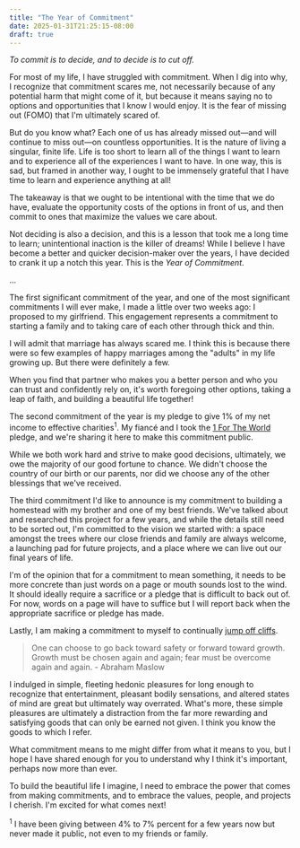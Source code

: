 ```yaml
---
title: "The Year of Commitment"
date: 2025-01-31T21:25:15-08:00
draft: true
---
```


*To commit is to decide, and to decide is to cut off.*

For most of my life, I have struggled with commitment. When I dig into why, I recognize that commitment scares me, not necessarily because of any potential harm that might come of it, but because it means saying no to options and opportunities that I know I would enjoy. It is the fear of missing out (FOMO) that I'm ultimately scared of.

But do you know what? Each one of us has already missed out—and will continue to miss out—on countless opportunities. It is the nature of living a singular, finite life. Life is too short to learn all of the things I want to learn and to experience all of the experiences I want to have. In one way, this is sad, but framed in another way, I ought to be immensely grateful that I have time to learn and experience anything at all!

The takeaway is that we ought to be intentional with the time that we do have, evaluate the opportunity costs of the options in front of us, and then commit to ones that maximize the values we care about.

Not deciding is also a decision, and this is a lesson that took me a long time to learn; unintentional inaction is the killer of dreams! While I believe I have become a better and quicker decision-maker over the years, I have decided to crank it up a notch this year. This is the *Year of Commitment*.

...

The first significant commitment of the year, and one of the most significant commitments I will ever make, I made a little over two weeks ago: I proposed to my girlfriend. This engagement represents a commitment to starting a family and to taking care of each other through thick and thin.

I will admit that marriage has always scared me. I think this is because there were so few examples of happy marriages among the "adults" in my life growing up. But there were definitely a few.

When you find that partner who makes you a better person and who you can trust and confidently rely on, it's worth foregoing other options, taking a leap of faith, and building a beautiful life together!

The second commitment of the year is my pledge to give 1% of my net income to effective charities<sup>1</sup>. My fiancé and I took the [1 For The World](https://1fortheworld.org/) pledge, and we're sharing it here to make this commitment public.

While we both work hard and strive to make good decisions, ultimately, we owe the majority of our good fortune to chance. We didn't choose the country of our birth or our parents, nor did we choose any of the other blessings that we've received.

The third commitment I'd like to announce is my commitment to building a homestead with my brother and one of my best friends. We've talked about and researched this project for a few years, and while the details still need to be sorted out, I'm committed to the vision we started with: a space amongst the trees where our close friends and family are always welcome, a launching pad for future projects, and a place where we can live out our final years of life.

I'm of the opinion that for a commitment to mean something, it needs to be more concrete than just words on a page or mouth sounds lost to the wind. It should ideally require a sacrifice or a pledge that is difficult to back out of. For now, words on a page will have to suffice but I will report back when the appropriate sacrifice or pledge has made.

Lastly, I am making a commitment to myself to continually [jump off cliffs](https://eskild.blog/posts/2024-06-02-cliffs/).

> One can choose to go back toward safety or forward toward growth. Growth must be chosen again and again; fear must be overcome again and again. - Abraham Maslow

I indulged in simple, fleeting hedonic pleasures for long enough to recognize that entertainment, pleasant bodily sensations, and altered states of mind are great but ultimately way overrated. What's more, these simple pleasures are ultimately a distraction from the far more rewarding and satisfying goods that can only be earned not given. I think you know the goods to which I refer.

What commitment means to me might differ from what it means to you, but I hope I have shared enough for you to understand why I think it's important, perhaps now more than ever.

To build the beautiful life I imagine, I need to embrace the power that comes from making commitments, and to embrace the values, people, and projects I cherish. I'm excited for what comes next!

<sup>1</sup> I have been giving between 4% to 7% percent for a few years now but never made it public, not even to my friends or family.
